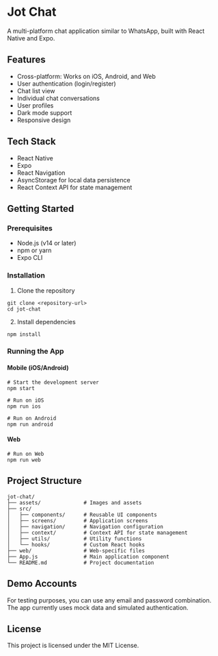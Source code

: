 # Jot Chat

A multi-platform chat application similar to WhatsApp, built with React Native and Expo.

## Features

- Cross-platform: Works on iOS, Android, and Web
- User authentication (login/register)
- Chat list view
- Individual chat conversations
- User profiles
- Dark mode support
- Responsive design

## Tech Stack

- React Native
- Expo
- React Navigation
- AsyncStorage for local data persistence
- React Context API for state management

## Getting Started

### Prerequisites

- Node.js (v14 or later)
- npm or yarn
- Expo CLI

### Installation

1. Clone the repository
```
git clone <repository-url>
cd jot-chat
```

2. Install dependencies
```
npm install
```

### Running the App

#### Mobile (iOS/Android)

```
# Start the development server
npm start

# Run on iOS
npm run ios

# Run on Android
npm run android
```

#### Web

```
# Run on Web
npm run web
```

## Project Structure

```
jot-chat/
├── assets/              # Images and assets
├── src/
│   ├── components/      # Reusable UI components
│   ├── screens/         # Application screens
│   ├── navigation/      # Navigation configuration
│   ├── context/         # Context API for state management
│   ├── utils/           # Utility functions
│   └── hooks/           # Custom React hooks
├── web/                 # Web-specific files
├── App.js               # Main application component
└── README.md            # Project documentation
```

## Demo Accounts

For testing purposes, you can use any email and password combination. The app currently uses mock data and simulated authentication.

## License

This project is licensed under the MIT License.
